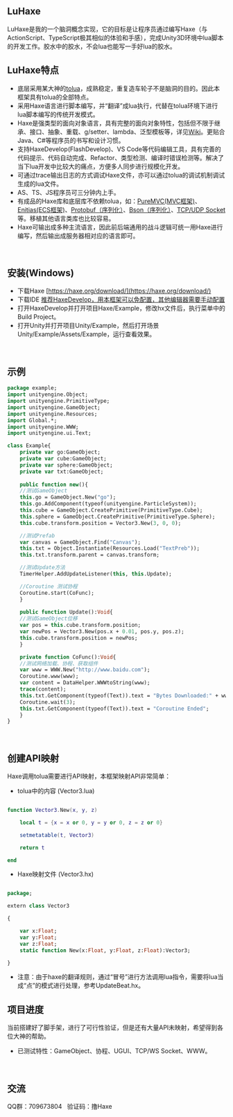 
## LuHaxe
LuHaxe是我的一个脑洞概念实现，它的目标是让程序员通过编写Haxe（与ActionScript、TypeScript极其相似的体验和手感），完成Unity3D环境中lua脚本的开发工作。胶水中的胶水，不会lua也能写一手好lua的胶水。
## LuHaxe特点
* 底层采用某大神的[tolua](https://github.com/topameng/tolua)，成熟稳定，重复造车轮子不是脑洞的目的。因此本框架具有tolua的全部特点。
* 采用Haxe语言进行脚本编写，并“翻译”成lua执行，代替在tolua环境下进行lua脚本编写的传统开发模式。
* Haxe是强类型的面向对象语言，具有完整的面向对象特性，包括但不限于继承、接口、抽象、重载、g/setter、lambda、泛型模板等，详见[Wiki](https://en.wikipedia.org/wiki/Haxe)。更贴合Java、C#等程序员的书写和设计习惯。
* 支持HaxeDevelop(FlashDevelop)、VS Code等代码编辑工具，具有完善的代码提示、代码自动完成、Refactor、类型检测、编译时错误检测等。解决了当下lua开发中比较大的痛点，方便多人同步进行规模化开发。
* 可通过trace输出日志的方式调试Haxe文件，亦可以通过tolua的调试机制调试生成的lua文件。
* AS、TS、JS程序员可三分钟内上手。
* 有成品的Haxe库和底层库不依赖tolua，如：[PureMVC(MVC框架)](https://github.com/PureMVC/puremvc-haxe-multicore-framework)、[Enitias(ECS框架)](https://github.com/montonero/entithax)、[Protobuf（序列化）](https://github.com/nitrobin/protohx)、[Bson（序列化）](https://github.com/qifun/json-stream)、[TCP/UDP Socket](https://github.com/MattTuttle/hxnet)等。移植其他语言类库也比较容易。
* Haxe可输出成多种主流语言，因此前后端通用的战斗逻辑可统一用Haxe进行编写，然后输出成服务器相对应的语言即可。

<br />

## 安装(Windows)
* 下载Haxe [https://haxe.org/download/](https://haxe.org/download/)
* 下载IDE [推荐HaxeDevelop，用本框架可以免配置，其他编辑器需要手动配置](https://haxe.org/documentation/introduction/editors-and-ides.html)
* 打开HaxeDevelop并打开项目Haxe/Example，修改hx文件后，执行菜单中的Build Project。
* 打开Unity并打开项目Unity/Example，然后打开场景Unity/Example/Assets/Example，运行查看效果。
<br />

## 示例
```haxe
package example;
import unityengine.Object;
import unityengine.PrimitiveType;
import unityengine.GameObject;
import unityengine.Resources;
import Global.*;
import unityengine.WWW;
import unityengine.ui.Text;

class Example{
	private var go:GameObject;
	private var cube:GameObject;
	private var sphere:GameObject;
	private var txt:GameObject;
	
    public function new(){
	//测试GameObject
	this.go = GameObject.New("go");
	this.go.AddComponent(typeof(unityengine.ParticleSystem));
	this.cube = GameObject.CreatePrimitive(PrimitiveType.Cube);
	this.sphere = GameObject.CreatePrimitive(PrimitiveType.Sphere);
	this.cube.transform.position = Vector3.New(3, 0, 0);

	//测试Prefab
	var canvas = GameObject.Find("Canvas");		
	this.txt = Object.Instantiate(Resources.Load("TextPreb"));
	this.txt.transform.parent = canvas.transform;

	//测试Update方法
	TimerHelper.AddUpdateListener(this, this.Update);

	//Coroutine 测试协程
	Coroutine.start(CoFunc);	
    }
	
    public function Update():Void{
	//测试GameObject位移
	var pos = this.cube.transform.position;
	var newPos = Vector3.New(pos.x + 0.01, pos.y, pos.z);
	this.cube.transform.position = newPos;
    }

    private function CoFunc():Void{
	//测试网络加载、协程、获取组件
	var www = WWW.New("http://www.baidu.com");
	Coroutine.www(www);
	var content = DataHelper.WWWtoString(www);
	trace(content);
	this.txt.GetComponent(typeof(Text)).text = "Bytes Downloaded:" + www.bytesDownloaded;
	Coroutine.wait(3);
	this.txt.GetComponent(typeof(Text)).text = "Coroutine Ended";
    }
}
```
<br />

## 创建API映射
Haxe调用tolua需要进行API映射，本框架映射API非常简单：
* tolua中的内容 (Vector3.lua)
```lua

function Vector3.New(x, y, z)				

	local t = {x = x or 0, y = y or 0, z = z or 0}

	setmetatable(t, Vector3)						

	return t

end
```

* Haxe映射文件 (Vector3.hx)
```haxe

package;

extern class Vector3 

{

	var x:Float;
	var y:Float;
	var z:Float;
	static function New(x:Float, y:Float, z:Float):Vector3;

}
```
* 注意：由于haxe的翻译规则，通过“冒号”进行方法调用lua指令，需要将lua当成“点”的模式进行处理，参考UpdateBeat.hx。

## 项目进度
当前搭建好了脚手架，进行了可行性验证，但是还有大量API未映射，希望得到各位大神的帮助。 
* 已测试特性：GameObject、协程、UGUI、TCP/WS Socket、WWW。
<br />

## 交流
QQ群：709673804  
验证码：撸Haxe


